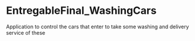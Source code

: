 # EntregableFinal_WashingCars
Application to control the cars that enter to take some washing and delivery service of these
